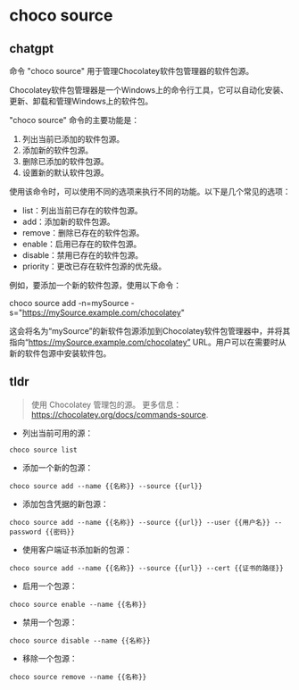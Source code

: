# choco source 
## chatgpt 
命令 "choco source" 用于管理Chocolatey软件包管理器的软件包源。

Chocolatey软件包管理器是一个Windows上的命令行工具，它可以自动化安装、更新、卸载和管理Windows上的软件包。

"choco source" 命令的主要功能是：

1. 列出当前已添加的软件包源。
2. 添加新的软件包源。
3. 删除已添加的软件包源。
4. 设置新的默认软件包源。

使用该命令时，可以使用不同的选项来执行不同的功能。以下是几个常见的选项：

- list：列出当前已存在的软件包源。
- add：添加新的软件包源。
- remove：删除已存在的软件包源。
- enable：启用已存在的软件包源。
- disable：禁用已存在的软件包源。
- priority：更改已存在软件包源的优先级。

例如，要添加一个新的软件包源，使用以下命令：

choco source add -n=mySource -s="https://mySource.example.com/chocolatey"

这会将名为“mySource”的新软件包源添加到Chocolatey软件包管理器中，并将其指向“https://mySource.example.com/chocolatey” URL。用户可以在需要时从新的软件包源中安装软件包。 

## tldr 
 
> 使用 Chocolatey 管理包的源。
> 更多信息：<https://chocolatey.org/docs/commands-source>.

- 列出当前可用的源：

`choco source list`

- 添加一个新的包源：

`choco source add --name {{名称}} --source {{url}}`

- 添加包含凭据的新包源：

`choco source add --name {{名称}} --source {{url}} --user {{用户名}} --password {{密码}}`

- 使用客户端证书添加新的包源：

`choco source add --name {{名称}} --source {{url}} --cert {{证书的路径}}`

- 启用一个包源：

`choco source enable --name {{名称}}`

- 禁用一个包源：

`choco source disable --name {{名称}}`

- 移除一个包源：

`choco source remove --name {{名称}}`
